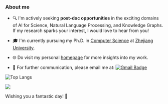 ### About me

- 🔍 I'm actively seeking **post-doc opportunities** in the exciting domains of AI for Science, Natural Language Processing, and Knowledge Graphs. If my research sparks your interest, I would love to hear from you!

- 🎓 I'm currently pursuing my Ph.D. in [Computer Science](http://www.en.cs.zju.edu.cn/) at [Zhejiang University](http://www.zju.edu.cn/english). 

- 🌐 Do visit my personal [homepage](https://zju-fangyin.github.io/) for more insights into my work.

- 📩 For further communication, please email me at: [![Gmail Badge](https://img.shields.io/badge/-fangyin@zju.edu.cn-c14438?style=plastic&logo=Gmail&logoColor=white&link=mailto:fangyin@zju.edu.cn)](mailto:fangyin@zju.edu.cn)


![Top Langs](https://github-readme-stats.vercel.app/api/top-langs/?username=ZJU-Fangyin&layout=compact)

![](https://github-readme-stats.vercel.app/api?username=ZJU-Fangyin&bg_color=30,e96443,904e95&title_color=fff&text_color=fff)


Wishing you a fantastic day! 🥰

